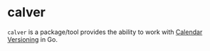# calver

`calver` is a package/tool provides the ability to work with [Calendar Versioning](https://calver.org/) in Go.
